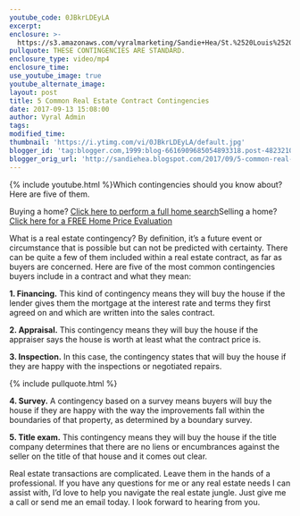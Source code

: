 ```yaml
---
youtube_code: 0JBkrLDEyLA
excerpt:
enclosure: >-
  https://s3.amazonaws.com/vyralmarketing/Sandie+Hea/St.%2520Louis%2520Metro%2520Area%2520Real%2520Estate-%2520What%2520is%2520a%2520contingency%253F.mp4
pullquote: THESE CONTINGENCIES ARE STANDARD.
enclosure_type: video/mp4
enclosure_time:
use_youtube_image: true
youtube_alternate_image:
layout: post
title: 5 Common Real Estate Contract Contingencies
date: 2017-09-13 15:08:00
author: Vyral Admin
tags:
modified_time:
thumbnail: 'https://i.ytimg.com/vi/0JBkrLDEyLA/default.jpg'
blogger_id: 'tag:blogger.com,1999:blog-6616909685054893318.post-482321040579784651'
blogger_orig_url: 'http://sandiehea.blogspot.com/2017/09/5-common-real-estate-contract.html'
---
```



{% include youtube.html %}Which contingencies should you know about? Here are five of them.

Buying a home? [Click here to perform a full home search](http://www.stlouispropertysearch.net/)Selling a home? [Click here for a FREE Home Price Evaluation](http://www.stlouishomevalues.net/)

What is a real estate contingency? By definition, it’s a future event or circumstance that is possible but can not be predicted with certainty. There can be quite a few of them included within a real estate contract, as far as buyers are concerned. Here are five of the most common contingencies buyers include in a contract and what they mean:

**1. Financing.** This kind of contingency means they will buy the house if the lender gives them the mortgage at the interest rate and terms they first agreed on and which are written into the sales contract.

**2. Appraisal.** This contingency means they will buy the house if the appraiser says the house is worth at least what the contract price is.

**3. Inspection.** In this case, the contingency states that will buy the house if they are happy with the inspections or negotiated repairs.

{% include pullquote.html %}

**4. Survey.** A contingency based on a survey means buyers will buy the house if they are happy with the way the improvements fall within the boundaries of that property, as determined by a boundary survey.

**5. Title exam.** This contingency means they will buy the house if the title company determines that there are no liens or encumbrances against the seller on the title of that house and it comes out clear.

Real estate transactions are complicated. Leave them in the hands of a professional. If you have any questions for me or any real estate needs I can assist with, I’d love to help you navigate the real estate jungle. Just give me a call or send me an email today. I look forward to hearing from you.